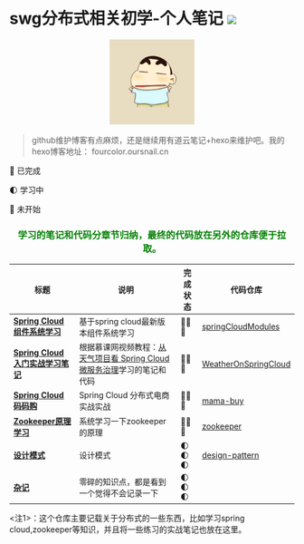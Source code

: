 # swg分布式相关初学-个人笔记 ![](https://img.shields.io/badge/language-java-orange.svg)

<div align="center">
	<img src="pic/avatar.png" width="150px">
</div>

> github维护博客有点麻烦，还是继续用有道云笔记+hexo来维护吧。我的hexo博客地址： fourcolor.oursnail.cn

:full_moon_with_face: 已完成

:first_quarter_moon: 学习中

:new_moon_with_face: 未开始

<div align="center">
	<h3>
		<font color="green">学习的笔记和代码分章节归纳，最终的代码放在另外的仓库便于拉取。</font>
	</h3>
</div>

标题 | 说明 | 完成状态 | 代码仓库
---|--- | --- | --- 
<b>[Spring Cloud 组件系统学习](https://github.com/sunweiguo/swgBook/tree/master/spring-cloud-modules/)</b>  | 基于spring cloud最新版本组件系统学习 | :full_moon_with_face::full_moon_with_face::full_moon_with_face: | [springCloudModules](https://github.com/sunweiguo/spring-cloud-modules)
<b>[Spring Cloud入门实战学习笔记](https://github.com/sunweiguo/swgBook/tree/master/spring-cloud-weather-action/)</b>  | 根据慕课网视频教程：[从天气项目看 Spring Cloud 微服务治理](http://coding.imooc.com/class/177.html)学习的笔记和代码 | :full_moon_with_face::full_moon_with_face::full_moon_with_face: | [WeatherOnSpringCloud](https://github.com/sunweiguo/WeatherOnSpringCloud)
<b>[Spring Cloud 码码购](https://github.com/sunweiguo/swgBook/tree/master/mamabuy/)</b>  | Spring Cloud 分布式电商实战实战 | :full_moon_with_face::full_moon_with_face::full_moon_with_face:| [mama-buy](https://github.com/sunweiguo/mama-buy)
<b>[Zookeeper原理学习](https://github.com/sunweiguo/swgBook/tree/master/zookeeper/)</b> | 系统学习一下zookeeper的原理 | :full_moon_with_face::full_moon_with_face::full_moon_with_face:|[zookeeper](https://github.com/sunweiguo/codeForZookeeper)
<b>[设计模式](https://github.com/sunweiguo/swgBook/tree/master/designPattern/)</b>  | 设计模式 | :first_quarter_moon::first_quarter_moon::first_quarter_moon:| [design-pattern](https://github.com/sunweiguo/design-pattern)
<b>[杂记](https://github.com/sunweiguo/swgBook/tree/master/zaji/)</b>  | 零碎的知识点，都是看到一个觉得不会记录一下 | :first_quarter_moon::first_quarter_moon::first_quarter_moon:


<注1>：这个仓库主要记载关于分布式的一些东西，比如学习spring cloud,zookeeper等知识，并且将一些练习的实战笔记也放在这里。
<br/>

